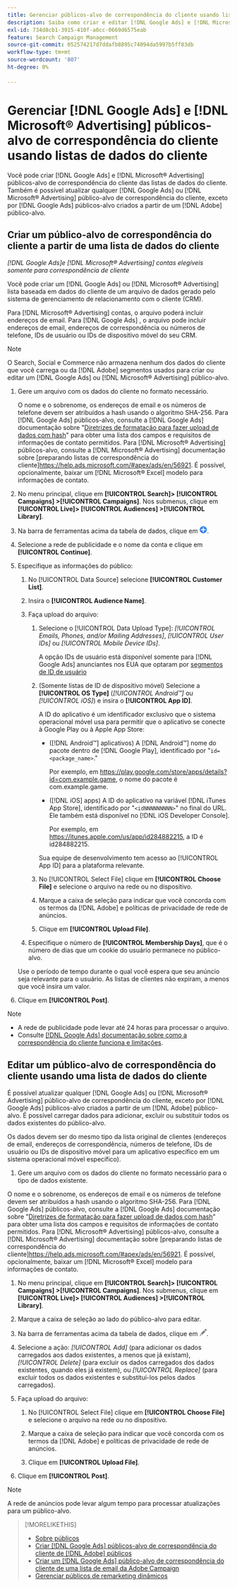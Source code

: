 ```yaml
---
title: Gerenciar públicos-alvo de correspondência do cliente usando listas de dados do cliente
description: Saiba como criar e editar [!DNL Google Ads] e [!DNL Microsoft® Advertising] públicos-alvo de correspondência do cliente das listas de dados do cliente.
exl-id: 734d8cb1-3915-410f-a0cc-0669d6575eab
feature: Search Campaign Management
source-git-commit: 052574217d7ddafb8895c74094da5997b5ff83db
workflow-type: tm+mt
source-wordcount: '807'
ht-degree: 0%

---
```


# Gerenciar [!DNL Google Ads] e [!DNL Microsoft® Advertising] públicos-alvo de correspondência do cliente usando listas de dados do cliente

Você pode criar [!DNL Google Ads] e [!DNL Microsoft® Advertising] públicos-alvo de correspondência do cliente das listas de dados do cliente. Também é possível atualizar qualquer [!DNL Google Ads] ou [!DNL Microsoft® Advertising] público-alvo de correspondência do cliente, exceto por [!DNL Google Ads] públicos-alvo criados a partir de um [!DNL Adobe] público-alvo.

## Criar um público-alvo de correspondência do cliente a partir de uma lista de dados do cliente

*[!DNL Google Ads]e [!DNL Microsoft® Advertising] contas elegíveis somente para correspondência de cliente*

Você pode criar um [!DNL Google Ads] ou [!DNL Microsoft® Advertising] lista baseada em dados do cliente de um arquivo de dados gerado pelo sistema de gerenciamento de relacionamento com o cliente (CRM).

Para [!DNL Microsoft® Advertising] contas, o arquivo poderá incluir endereços de email. Para [!DNL Google Ads] , o arquivo pode incluir endereços de email, endereços de correspondência ou números de telefone, IDs de usuário ou IDs de dispositivo móvel do seu CRM.

>[!NOTE]
>
>O Search, Social e Commerce não armazena nenhum dos dados do cliente que você carrega ou da [!DNL Adobe] segmentos usados para criar ou editar um [!DNL Google Ads] ou [!DNL Microsoft® Advertising] público-alvo.

1. Gere um arquivo com os dados do cliente no formato necessário.

   O nome e o sobrenome, os endereços de email e os números de telefone devem ser atribuídos a hash usando o algoritmo SHA-256. <!-- Our UI says all, but GGL docs say don't hash user IDs and device IDs. --> Para [!DNL Google Ads] públicos-alvo, consulte a [!DNL Google Ads] documentação sobre &quot;[Diretrizes de formatação para fazer upload de dados com hash](https://support.google.com/google-ads/answer/7476159)&quot; para obter uma lista dos campos e requisitos de informações de contato permitidos. Para [!DNL Microsoft® Advertising] públicos-alvo, consulte a [!DNL Microsoft® Advertising] documentação sobre [preparando listas de correspondência do cliente]https://help.ads.microsoft.com/#apex/ads/en/56921. É possível, opcionalmente, baixar um [!DNL Microsoft® Excel] modelo para informações de contato.

1. No menu principal, clique em **[!UICONTROL Search]> [!UICONTROL Campaigns] >[!UICONTROL Campaigns]**. Nos submenus, clique em **[!UICONTROL Live]> [!UICONTROL Audiences] >[!UICONTROL Library]**.

1. Na barra de ferramentas acima da tabela de dados, clique em ![Criar](/help/search-social-commerce/assets/add.png "Criar").

1. Selecione a rede de publicidade e o nome da conta e clique em **[!UICONTROL Continue]**.

1. Especifique as informações do público:

   1. No [!UICONTROL Data Source] selecione **[!UICONTROL Customer List]**.

   1. Insira o **[!UICONTROL Audience Name]**.

   1. Faça upload do arquivo:

      1. Selecione o [!UICONTROL Data Upload Type]: *[!UICONTROL Emails, Phones, and/or Mailing Addresses]*, *[!UICONTROL User IDs]* ou *[!UICONTROL Mobile Device IDs]*.

         A opção IDs de usuário está disponível somente para [!DNL Google Ads] anunciantes nos EUA que optaram por [segmentos de ID de usuário](https://support.google.com/google-ads/answer/9199250)

      1. (Somente listas de ID de dispositivo móvel) Selecione a **[!UICONTROL OS Type]** (*[!UICONTROL Android™]* ou *[!UICONTROL iOS]*) e insira o **[!UICONTROL App ID]**.

         A ID do aplicativo é um identificador exclusivo que o sistema operacional móvel usa para permitir que o aplicativo se conecte à Google Play ou à Apple App Store:

         * ([!DNL Android™] aplicativos) A [!DNL Android™] nome do pacote dentro de [!DNL Google Play], identificado por &quot;`id=<package_name>`.&quot;

           Por exemplo, em https://play.google.com/store/apps/details?id=com.example.game, o nome do pacote é com.example.game.

         * ([!DNL iOS] apps) A ID do aplicativo na variável [!DNL iTunes App Store], identificado por &quot;`<idNNNNNNNNN>`&quot; no final do URL. Ele também está disponível no [!DNL iOS Developer Console].

           Por exemplo, em https://itunes.apple.com/us/app/id284882215, a ID é id284882215.

         Sua equipe de desenvolvimento tem acesso ao [!UICONTROL App ID] para a plataforma relevante.

      1. No [!UICONTROL Select File] clique em **[!UICONTROL Choose File]** e selecione o arquivo na rede ou no dispositivo.

      1. Marque a caixa de seleção para indicar que você concorda com os termos da [!DNL Adobe] e políticas de privacidade de rede de anúncios.

      1. Clique em **[!UICONTROL Upload File]**.

   1. Especifique o número de **[!UICONTROL Membership Days]**, que é o número de dias que um cookie do usuário permanece no público-alvo.

   Use o período de tempo durante o qual você espera que seu anúncio seja relevante para o usuário. As listas de clientes não expiram, a menos que você insira um valor.

1. Clique em **[!UICONTROL Post]**.

>[!NOTE]
>
>* A rede de publicidade pode levar até 24 horas para processar o arquivo.
>* Consulte [[!DNL Google Ads] documentação sobre como a correspondência do cliente funciona e limitações](https://support.google.com/displayvideo/answer/9539301).

## Editar um público-alvo de correspondência do cliente usando uma lista de dados do cliente

É possível atualizar qualquer [!DNL Google Ads] ou [!DNL Microsoft® Advertising] público-alvo de correspondência do cliente, exceto por [!DNL Google Ads] públicos-alvo criados a partir de um [!DNL Adobe] público-alvo. É possível carregar dados para adicionar, excluir ou substituir todos os dados existentes do público-alvo.

Os dados devem ser do mesmo tipo da lista original de clientes (endereços de email, endereços de correspondência, números de telefone, IDs de usuário ou IDs de dispositivo móvel para um aplicativo específico em um sistema operacional móvel específico).

1. Gere um arquivo com os dados do cliente no formato necessário para o tipo de dados existente.

O nome e o sobrenome, os endereços de email e os números de telefone devem ser atribuídos a hash usando o algoritmo SHA-256. <!-- Our UI says all, but GGL docs say don't hash user IDs and device IDs. --> Para [!DNL Google Ads] públicos-alvo, consulte a [!DNL Google Ads] documentação sobre &quot;[Diretrizes de formatação para fazer upload de dados com hash](https://support.google.com/google-ads/answer/7476159)&quot; para obter uma lista dos campos e requisitos de informações de contato permitidos. Para [!DNL Microsoft® Advertising] públicos-alvo, consulte a [!DNL Microsoft® Advertising] documentação sobre [preparando listas de correspondência do cliente]https://help.ads.microsoft.com/#apex/ads/en/56921. É possível, opcionalmente, baixar um [!DNL Microsoft® Excel] modelo para informações de contato.

1. No menu principal, clique em **[!UICONTROL Search]> [!UICONTROL Campaigns] >[!UICONTROL Campaigns]**. Nos submenus, clique em **[!UICONTROL Live]> [!UICONTROL Audiences] >[!UICONTROL Library]**.

1. Marque a caixa de seleção ao lado do público-alvo para editar.

1. Na barra de ferramentas acima da tabela de dados, clique em ![Editar](/help/search-social-commerce/assets/edit.png).

1. Selecione a ação: *[!UICONTROL Add]* (para adicionar os dados carregados aos dados existentes, a menos que já existam), *[!UICONTROL Delete]* (para excluir os dados carregados dos dados existentes, quando eles já existem), ou *[!UICONTROL Replace]* (para excluir todos os dados existentes e substituí-los pelos dados carregados).

1. Faça upload do arquivo:

   1. No [!UICONTROL Select File] clique em **[!UICONTROL Choose File]** e selecione o arquivo na rede ou no dispositivo.

   1. Marque a caixa de seleção para indicar que você concorda com os termos da [!DNL Adobe] e políticas de privacidade de rede de anúncios.

   1. Clique em **[!UICONTROL Upload File]**.

1. Clique em **[!UICONTROL Post]**.

>[!NOTE]
>
>A rede de anúncios pode levar algum tempo para processar atualizações para um público-alvo.

>[!MORELIKETHIS]
>
>* [Sobre públicos](audience-about.md)
>* [Criar [!DNL Google Ads] públicos-alvo de correspondência do cliente de [!DNL Adobe] públicos](google-audience-from-adobe-audience.md)
>* [Criar um [!DNL Google Ads] público-alvo de correspondência do cliente de uma lista de email da Adobe Campaign](google-audience-from-campaign-email-list.md)
>* [Gerenciar públicos de remarketing dinâmicos](audience-dynamic-remarketing-manage.md)
